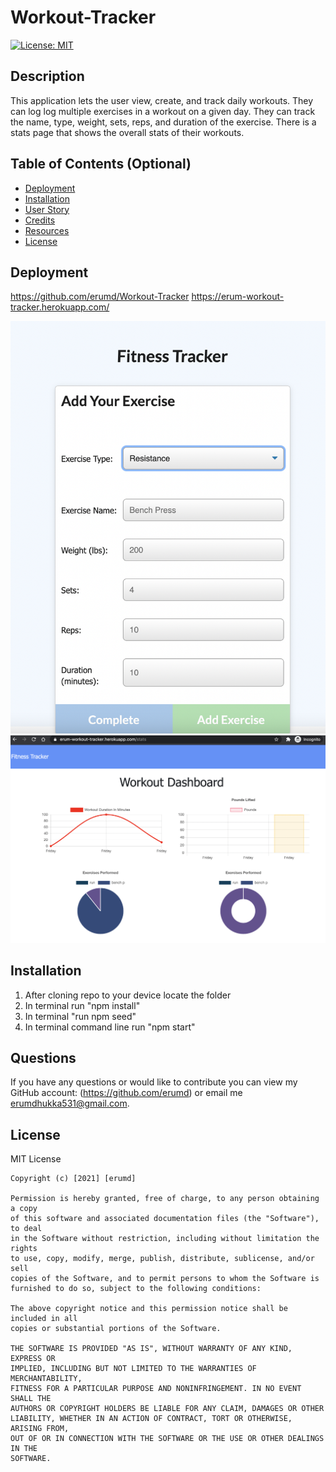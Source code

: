 # Workout-Tracker

[![License: MIT](https://img.shields.io/badge/License-MIT-yellow.svg)](https://opensource.org/licenses/MIT)

## Description

This application lets the user view, create, and track daily workouts. They can log log multiple exercises in a workout on a given day. They can track the name, type, weight, sets, reps, and duration of the exercise. There is a stats page that shows the overall stats of their workouts.

## Table of Contents (Optional)

- [Deployment](#deployment)
- [Installation](#installation)
- [User Story](#userStory)
- [Credits](#credits)
- [Resources](#resources)
- [License](#license)

## Deployment

https://github.com/erumd/Workout-Tracker
https://erum-workout-tracker.herokuapp.com/

![Screenshot](./images/addexercise.png)
![Screenshot](./images/dashboard.png)

## Installation

1. After cloning repo to your device locate the folder
2. In terminal run "npm install"
3. In terminal "run npm seed"
4. In terminal command line run "npm start"

## Questions

If you have any questions or would like to contribute you can view my GitHub account:
(https://github.com/erumd)
or email me erumdhukka531@gmail.com.

## License

MIT License

    Copyright (c) [2021] [erumd]

    Permission is hereby granted, free of charge, to any person obtaining a copy
    of this software and associated documentation files (the "Software"), to deal
    in the Software without restriction, including without limitation the rights
    to use, copy, modify, merge, publish, distribute, sublicense, and/or sell
    copies of the Software, and to permit persons to whom the Software is
    furnished to do so, subject to the following conditions:

    The above copyright notice and this permission notice shall be included in all
    copies or substantial portions of the Software.

    THE SOFTWARE IS PROVIDED "AS IS", WITHOUT WARRANTY OF ANY KIND, EXPRESS OR
    IMPLIED, INCLUDING BUT NOT LIMITED TO THE WARRANTIES OF MERCHANTABILITY,
    FITNESS FOR A PARTICULAR PURPOSE AND NONINFRINGEMENT. IN NO EVENT SHALL THE
    AUTHORS OR COPYRIGHT HOLDERS BE LIABLE FOR ANY CLAIM, DAMAGES OR OTHER
    LIABILITY, WHETHER IN AN ACTION OF CONTRACT, TORT OR OTHERWISE, ARISING FROM,
    OUT OF OR IN CONNECTION WITH THE SOFTWARE OR THE USE OR OTHER DEALINGS IN THE
    SOFTWARE.

